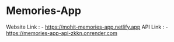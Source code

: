 # Memories-App

Website Link : - https://mohit-memories-app.netlify.app
API Link : - https://memories-app-api-zkkn.onrender.com
